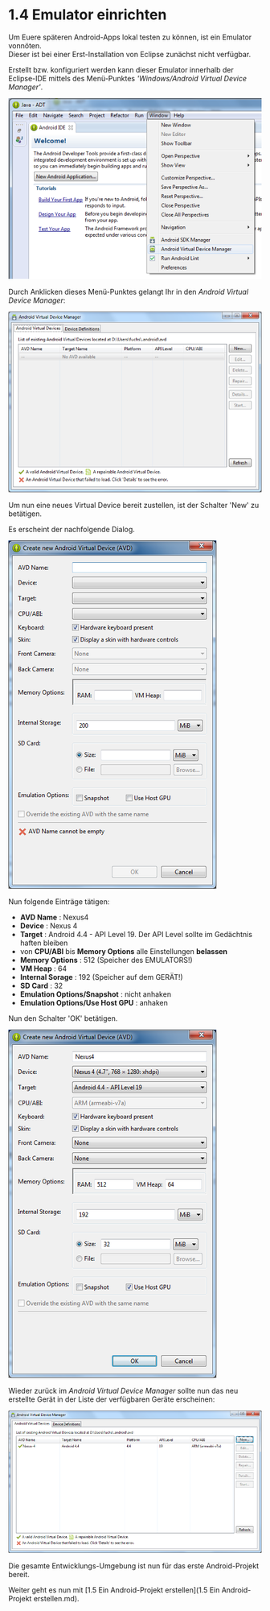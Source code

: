 # 1.4 Emulator einrichten

Um Euere späteren Android-Apps lokal testen zu können, ist ein Emulator vonnöten.  
Dieser ist bei einer Erst-Installation von Eclipse zunächst nicht verfügbar.

Erstellt bzw. konfiguriert werden kann dieser Emulator innerhalb der Eclipse-IDE mittels des Menü-Punktes _'Windows/Android Virtual Device Manager'_.

![Image](./img/1.4/1-eclipse-menu-device-manager.png?raw=true)

Durch Anklicken dieses Menü-Punktes gelangt Ihr in den _Android Virtual Device Manager_:

![Image](./img/1.4/2-android-virtual-device-manager-empty.png?raw=true)

Um nun eine neues Virtual Device bereit zustellen, ist der Schalter 'New' zu betätigen. 

Es erscheint der nachfolgende Dialog.  

![Image](./img/1.4/3-create-new-android-virtual-device-empty.png?raw=true)

Nun folgende Einträge tätigen:

- __AVD Name__ : Nexus4
- __Device__ : Nexus 4
- __Target__ : Android 4.4 - API Level 19. Der API Level sollte im Gedächtnis haften bleiben
- von __CPU/ABI__ bis __Memory Options__ alle Einstellungen __belassen__
- __Memory Options__ : 512 (Speicher des EMULATORS!)
- __VM Heap__ : 64
- __Internal Sorage__ : 192 (Speicher auf dem GERÄT!)
- __SD Card__ : 32
- __Emulation Options/Snapshot__ : nicht anhaken
- __Emulation Options/Use Host GPU__ : anhaken
 
Nun den Schalter 'OK' betätigen.

![Image](./img/1.4/3-create-new-android-virtual-device-with-nexus4.png?raw=true)

Wieder zurück im _Android Virtual Device Manager_ sollte nun das neu erstellte Gerät in der Liste der verfügbaren Geräte erscheinen: 

![Image](./img/1.4/4-android-virtual-device-manager-with-nexus4.png?raw=true)

Die gesamte Entwicklungs-Umgebung ist nun für das erste Android-Projekt bereit. 

Weiter geht es nun mit [1.5 Ein Android-Projekt erstellen](1.5 Ein Android-Projekt erstellen.md).




